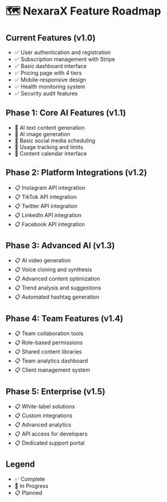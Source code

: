# 🗺️ NexaraX Feature Roadmap

## Current Features (v1.0)
- ✅ User authentication and registration
- ✅ Subscription management with Stripe
- ✅ Basic dashboard interface
- ✅ Pricing page with 4 tiers
- ✅ Mobile-responsive design
- ✅ Health monitoring system
- ✅ Security audit features

## Phase 1: Core AI Features (v1.1)
- 🔄 AI text content generation
- 🔄 AI image generation
- 🔄 Basic social media scheduling
- 🔄 Usage tracking and limits
- 🔄 Content calendar interface

## Phase 2: Platform Integrations (v1.2)
- 📋 Instagram API integration
- 📋 TikTok API integration
- 📋 Twitter API integration
- 📋 LinkedIn API integration
- 📋 Facebook API integration

## Phase 3: Advanced AI (v1.3)
- 📋 AI video generation
- 📋 Voice cloning and synthesis
- 📋 Advanced content optimization
- 📋 Trend analysis and suggestions
- 📋 Automated hashtag generation

## Phase 4: Team Features (v1.4)
- 📋 Team collaboration tools
- 📋 Role-based permissions
- 📋 Shared content libraries
- 📋 Team analytics dashboard
- 📋 Client management system

## Phase 5: Enterprise (v1.5)
- 📋 White-label solutions
- 📋 Custom integrations
- 📋 Advanced analytics
- 📋 API access for developers
- 📋 Dedicated support portal

## Legend
- ✅ Complete
- 🔄 In Progress
- 📋 Planned
